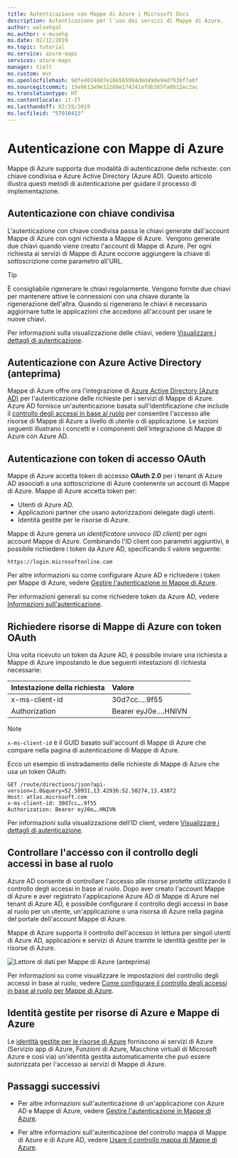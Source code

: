 ```yaml
---
title: Autenticazione con Mappe di Azure | Microsoft Docs
description: Autenticazione per l'uso dei servizi di Mappe di Azure.
author: walsehgal
ms.author: v-musehg
ms.date: 02/12/2019
ms.topic: tutorial
ms.service: azure-maps
services: azure-maps
manager: timlt
ms.custom: mvc
ms.openlocfilehash: 9dfe4024607e106565984d6d49de94d793bf7a8f
ms.sourcegitcommit: 15e9613e9e32288e174241efdb365fa0b12ec2ac
ms.translationtype: HT
ms.contentlocale: it-IT
ms.lasthandoff: 02/28/2019
ms.locfileid: "57010413"
---
```

# <a name="authentication-with-azure-maps"></a>Autenticazione con Mappe di Azure

Mappe di Azure supporta due modalità di autenticazione delle richieste: con chiave condivisa e Azure Active Directory (Azure AD). Questo articolo illustra questi metodi di autenticazione per guidare il processo di implementazione.

## <a name="shared-key-authentication"></a>Autenticazione con chiave condivisa

L'autenticazione con chiave condivisa passa le chiavi generate dall'account Mappe di Azure con ogni richiesta a Mappe di Azure.  Vengono generate due chiavi quando viene creato l'account di Mappe di Azure. Per ogni richiesta ai servizi di Mappe di Azure occorre aggiungere la chiave di sottoscrizione come parametro all'URL.

> [!Tip]
> È consigliabile rigenerare le chiavi regolarmente. Vengono fornite due chiavi per mantenere attive le connessioni con una chiave durante la rigenerazione dell'altra. Quando si rigenerano le chiavi è necessario aggiornare tutte le applicazioni che accedono all'account per usare le nuove chiavi.

Per informazioni sulla visualizzazione delle chiavi, vedere [Visualizzare i dettagli di autenticazione](https://aka.ms/amauthdetails).

## <a name="authentication-with-azure-active-directory-preview"></a>Autenticazione con Azure Active Directory (anteprima)

Mappe di Azure offre ora l'integrazione di [Azure Active Directory (Azure AD)](https://docs.microsoft.com/azure/active-directory/fundamentals/active-directory-whatis) per l'autenticazione delle richieste per i servizi di Mappe di Azure. Azure AD fornisce un'autenticazione basata sull'identificazione che include il [controllo degli accessi in base al ruolo](https://docs.microsoft.com/azure/role-based-access-control/overview) per consentire l'accesso alle risorse di Mappe di Azure a livello di utente o di applicazione. Le sezioni seguenti illustrano i concetti e i componenti dell'integrazione di Mappe di Azure con Azure AD.

## <a name="authentication-with-oauth-access-tokens"></a>Autenticazione con token di accesso OAuth

Mappe di Azure accetta token di accesso **OAuth 2.0** per i tenant di Azure AD associati a una sottoscrizione di Azure contenente un account di Mappe di Azure. Mappe di Azure accetta token per:

* Utenti di Azure AD. 
* Applicazioni partner che usano autorizzazioni delegate dagli utenti.
* Identità gestite per le risorse di Azure.

Mappe di Azure genera un *identificatore univoco (ID client)* per ogni account Mappe di Azure. Combinando l'ID client con parametri aggiuntivi, è possibile richiedere i token da Azure AD, specificando il valore seguente:

```
https://login.microsoftonline.com
```
Per altre informazioni su come configurare Azure AD e richiedere i token per Mappe di Azure, vedere [Gestire l'autenticazione in Mappe di Azure](https://review.docs.microsoft.com/azure/azure-maps/how-to-manage-authentication).

Per informazioni generali su come richiedere token da Azure AD, vedere [Informazioni sull'autenticazione](https://docs.microsoft.com/azure/active-directory/develop/authentication-scenarios).

## <a name="request-azure-map-resources-with-oauth-tokens"></a>Richiedere risorse di Mappe di Azure con token OAuth

Una volta ricevuto un token da Azure AD, è possibile inviare una richiesta a Mappe di Azure impostando le due seguenti intestazioni di richiesta necessarie:

| Intestazione della richiesta    |    Valore    |
|:------------------|:------------|
| x-ms-client-id    | 30d7cc….9f55|
| Authorization     | Bearer eyJ0e….HNIVN |

> [!Note]
> `x-ms-client-id` è il GUID basato sull'account di Mappe di Azure che compare nella pagina di autenticazione di Mappe di Azure.

Ecco un esempio di instradamento delle richieste di Mappe di Azure che usa un token OAuth:

```
GET /route/directions/json?api-version=1.0&query=52.50931,13.42936:52.50274,13.43872 
Host: atlas.microsoft.com 
x-ms-client-id: 30d7cc….9f55 
Authorization: Bearer eyJ0e….HNIVN 
```

Per informazioni sulla visualizzazione dell'ID client, vedere [Visualizzare i dettagli di autenticazione](https://aka.ms/amauthdetails).

## <a name="control-access-with-rbac"></a>Controllare l'accesso con il controllo degli accessi in base al ruolo

Azure AD consente di controllare l'accesso alle risorse protette utilizzando il controllo degli accessi in base al ruolo. Dopo aver creato l'account Mappe di Azure e aver registrato l'applicazione Azure AD di Mappe di Azure nel tenant di Azure AD, è possibile configurare il controllo degli accessi in base al ruolo per un utente, un'applicazione o una risorsa di Azure nella pagina del portale dell'account Mappe di Azure.

Mappe di Azure supporta il controllo dell'accesso in lettura per singoli utenti di Azure AD, applicazioni e servizi di Azure tramite le identità gestite per le risorse di Azure.

![Lettore di dati per Mappe di Azure (anteprima)](./media/azure-maps-authentication/concept.png)

Per informazioni su come visualizzare le impostazioni del controllo degli accessi in base al ruolo, vedere [Come configurare il controllo degli accessi in base al ruolo per Mappe di Azure](https://aka.ms/amrbac).

## <a name="managed-identities-for-azure-resources-and-azure-maps"></a>Identità gestite per risorse di Azure e Mappe di Azure

Le [identità gestite per le risorse di Azure](https://docs.microsoft.com/azure/active-directory/managed-identities-azure-resources/overview) forniscono ai servizi di Azure (Servizio app di Azure, Funzioni di Azure, Macchine virtuali di Microsoft Azure e così via) un'identità gestita automaticamente che può essere autorizzata per l'accesso ai servizi di Mappe di Azure.  

## <a name="next-steps"></a>Passaggi successivi

* Per altre informazioni sull'autenticazione di un'applicazione con Azure AD e Mappe di Azure, vedere [Gestire l'autenticazione in Mappe di Azure](https://review.docs.microsoft.com/azure/azure-maps/how-to-manage-authentication).

* Per altre informazioni sull'autenticazione del controllo mappa di Mappe di Azure e di Azure AD, vedere [Usare il controllo mappa di Mappe di Azure](https://aka.ms/amaadmc).